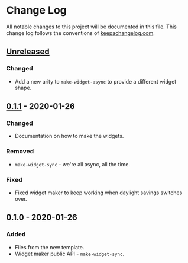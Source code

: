 # Change Log
All notable changes to this project will be documented in this file. This change log follows the conventions of [keepachangelog.com](http://keepachangelog.com/).

## [Unreleased]
### Changed
- Add a new arity to `make-widget-async` to provide a different widget shape.

## [0.1.1] - 2020-01-26
### Changed
- Documentation on how to make the widgets.

### Removed
- `make-widget-sync` - we're all async, all the time.

### Fixed
- Fixed widget maker to keep working when daylight savings switches over.

## 0.1.0 - 2020-01-26
### Added
- Files from the new template.
- Widget maker public API - `make-widget-sync`.

[Unreleased]: https://github.com/your-name/fifth-leningen/compare/0.1.1...HEAD
[0.1.1]: https://github.com/your-name/fifth-leningen/compare/0.1.0...0.1.1
